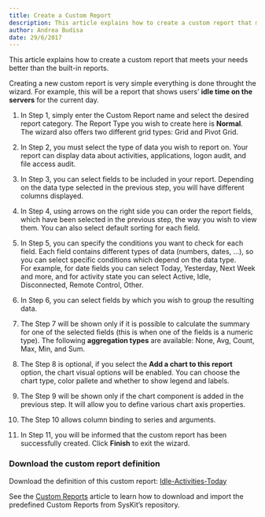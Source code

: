 ```yaml
---
title: Create a Custom Report
description: This article explains how to create a custom report that meets your needs.
author: Andrea Budisa
date: 29/6/2017
---
```

This article explains how to create a custom report that meets your needs better than the built-in reports.

Creating a new custom report is very simple everything is done throught the wizard. For example, this will be a report that shows users’ __idle time on the servers__ for the current day.

1. In Step 1, simply enter the Custom Report name and select the desired report category. The Report Type you wish to create here is __Normal__. The wizard also offers two different grid types: Grid and Pivot Grid.

2. In Step 2, you must select the type of data you wish to report on. Your report can display data about activities, applications, logon audit, and file access audit.

3. In Step 3, you can select fields to be included in your report. Depending on the data type selected in the previous step, you will have different columns displayed.

4. In Step 4, using arrows on the right side you can order the report fields, which have been selected in the previous step, the way you wish to view them. You can also select default sorting for each field.

5. In Step 5, you can specify the conditions you want to check for each field. Each field contains different types of data (numbers, dates, …), so you can select specific conditions which depend on the data type.  
For example, for date fields you can select Today, Yesterday, Next Week and more, and for activity state you can select Active, Idle, Disconnected, Remote Control, Other.

6. In Step 6, you can select fields by which you wish to group the resulting data.

7. The Step 7 will be shown only if it is possible to calculate the summary for one of the selected fields (this is when one of the fields is a numeric type). The following __aggregation types__ are available: None, Avg, Count, Max, Min, and Sum.

8. The Step 8 is optional, if you select the __Add a chart to this report__ option, the chart visual options will be enabled. You can choose the chart type, color pallete and whether to show legend and labels.

9. The Step 9 will be shown only if the chart component is added in the previous step. It will allow you to define various chart axis properties.

10. The Step 10 allows column binding to series and arguments.

11. In Step 11, you will be informed that the custom report has been successfully created. Click __Finish__ to exit the wizard.

### Download the custom report definition

Download the definition of this custom report: [Idle-Activities-Today](https://github.com/Acceleratio/docs-monitor/raw/master/Idle-Activities-Today.zip)

See the [Custom Reports](#internal/get-to-know-syskit-monitor/reports/custom-reports) article to learn how to download and import the predefined Custom Reports from SysKit’s repository.